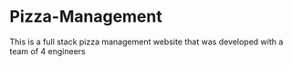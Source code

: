 # Pizza-Management
This is a full stack pizza management website that was developed with a team of 4 engineers
